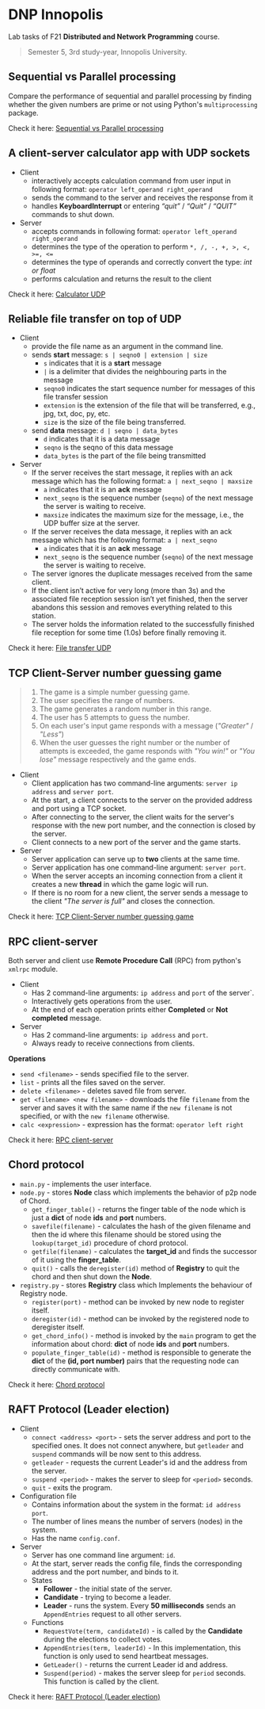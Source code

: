 # DNP Innopolis
Lab tasks of F21 **Distributed and Network Programming** course.

> Semester 5, 3rd study-year, Innopolis University.

## Sequential vs Parallel processing
Compare the performance of sequential and parallel processing by finding whether the given numbers are prime or not using Python's `multiprocessing` package.

Check it here: [Sequential vs Parallel processing](/sequential-vs-parallel-processing)

## A client-server calculator app with UDP sockets
* Client
    - interactively accepts calculation command from user input in following format:
    `operator left_operand right_operand`
    - sends the command to the server and receives the response from it
    - handles **KeyboardInterrupt** or entering *“quit”* / *“Quit”* / *“QUIT”* commands to shut down.
* Server
    - accepts commands in following format:
    `operator left_operand right_operand`
    - determines the type of the operation to perform `*, /, -, +, >, <, >=, <=`
    - determines the type of operands and correctly convert the type: *int or float*
    - performs calculation and returns the result to the client

Check it here: [Calculator UDP](/calculator_udp)

## Reliable file transfer on top of UDP
* Client
    - provide the file name as an argument in the command line.
    - sends **start** message: `s | seqno0 | extension | size`
        - `s` indicates that it is a **start** message
        - `|` is a delimiter that divides the neighbouring parts in the message
        - `seqno0` indicates the start sequence number for messages of this file transfer session
        - `extension` is the extension of the file that will be transferred, e.g., jpg, txt, doc, py, etc.
        - `size` is the size of the file being transferred.
    - send **data** message: `d | seqno | data_bytes`
        - `d` indicates that it is a data message
        - `seqno` is the seqno of this data message
        - `data_bytes` is the part of the file being transmitted
* Server
    - If the server receives the start message, it replies with an ack message which has the following format: `a | next_seqno | maxsize`
        - `a` indicates that it is an **ack** message
        - `next_seqno` is the sequence number (`seqno`) of the next message the server is waiting to receive.
        - `maxsize` indicates the maximum size for the message, i.e., the UDP buffer size at the server.
    - If the server receives the data message, it replies with an ack message which has the following format: `a | next_seqno`
        - `a` indicates that it is an **ack** message
        - `next_seqno` is the sequence number (`seqno`) of the next message the server is waiting to receive.
    - The server ignores the duplicate messages received from the same client.
    - If the client isn’t active for very long (more than 3s) and the associated file reception session isn’t yet finished, then the server abandons this session and removes everything related to this station.
    - The server holds the information related to the successfully finished file reception for some time (1.0s) before finally removing it.

Check it here: [File transfer UDP](/file_transfer_udp)

## TCP Client-Server number guessing game
> 1. The game is a simple number guessing game.
> 2. The user specifies the range of numbers.
> 3. The game generates a random number in this range.
> 4. The user has 5 attempts to guess the number.
> 5. On each user's input game responds with a message (*"Greater"* / *"Less"*)
> 6. When the user guesses the right number or the number of attempts is exceeded, the game responds with *"You win!"* or *"You lose"* message respectively and the game ends.

* Client
    - Client application has two command-line arguments: `server ip address` and `server port`.
    - At the start, a client connects to the server on the provided address and port using a TCP socket.
    - After connecting to the server, the client waits for the server's response with the new port number, and the connection is closed by the server.
    - Client connects to a new port of the server and the game starts.
* Server
    - Server application can serve up to **two** clients at the same time.
    - Server application has one command-line argument: `server port`.
    - When the server accepts an incoming connection from a client it creates a new **thread** in which the game logic will run.
    - If there is no room for a new client, the server sends a message to the client *"The server is full"* and closes the connection.

Check it here: [TCP Client-Server number guessing game](/tcp-client-server-number-guessing-game)

## RPC client-server
Both server and client use **Remote Procedure Call** (RPC) from python's `xmlrpc` module.

* Client
    - Has 2 command-line arguments: `ip address` and `port` of the server`.
    - Interactively gets operations from the user.
    - At the end of each operation prints either **Completed** or **Not completed** message.
* Server
    - Has 2 command-line arguments: `ip address` and `port`.
    - Always ready to receive connections from clients.

**Operations**
- `send <filename>` - sends specified file to the server.
- `list` - prints all the files saved on the server.
- `delete <filename>` - deletes saved file from server.
- `get <filename> <new filename>` - downloads the file `filename` from the server and saves it with the same name if the `new filename` is
not specified, or with the `new filename` otherwise.
- `calc <expression>` - expression has the format: `operator left right`

Check it here: [RPC client-server](/rpc-client-server)

## Chord protocol
* `main.py` - implements the user interface.
* `node.py` - stores **Node** class which implements the behavior of p2p node of Chord.
    - `get_finger_table()` - returns the finger table of the node which is just a **dict** of node **ids** and **port** numbers.
    - `savefile(filename)` - calculates the hash of the given filename and then the id where this filename should be stored using the `lookup(target_id)` procedure of chord protocol.
    - `getfile(filename)` - calculates the **target_id** and finds the successor of it using the **finger_table**.
    - `quit()` - calls the `deregister(id)` method of **Registry** to quit the chord and then shut down the **Node**.
* `registry.py` - stores **Registry** class which Implements the behaviour of Registry node.
    - `register(port)` - method can be invoked by new node to register itself.
    - `deregister(id)` - method can be invoked by the registered node to deregister itself.
    - `get_chord_info()` - method is invoked by the `main` program to get the information about chord: **dict** of node **ids** and **port** numbers.
    - `populate_finger_table(id)` - method is responsible to generate the **dict** of the **(id, port number)** pairs that the requesting node can directly communicate with.

Check it here: [Chord protocol](/chord-protocol)

## RAFT Protocol (Leader election)
* Client
    - `connect <address> <port>` - sets the server address and port to the specified ones. It does not connect anywhere, but `getleader` and `suspend` commands will be now sent to this address.
    - `getleader` - requests the current Leader's id and the address from the server. 
    - `suspend <period>` - makes the server to sleep for `<period>` seconds.
    - `quit` - exits the program.
* Configuration file
    - Contains information about the system in the format: `id address port`. 
    - The number of lines means the number of servers (nodes) in the system.
    - Has the name `config.conf`.
* Server
    - Server has one command line argument: `id`.
    - At the start, server reads the config file, finds the corresponding address and the port number, and binds to it.
    - States
        - **Follower** - the initial state of the server.
        - **Candidate** - trying to become a leader.
        - **Leader** - runs the system. Every **50 milliseconds** sends an `AppendEntries` request to all other servers.
    - Functions
        - `RequestVote(term, candidateId)` - is called by the **Candidate** during the elections to collect votes.
        - `AppendEntries(term, leaderId)` - In this implementation, this function is only used to send heartbeat messages.
        - `GetLeader()` - returns the current Leader id and address.
        - `Suspend(period)` - makes the server sleep for `period` seconds. This function is called by the client.

Check it here: [RAFT Protocol (Leader election)](/raft-protocol)